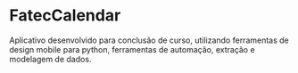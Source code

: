 # FatecCalendar
Aplicativo desenvolvido para conclusão de curso, utilizando ferramentas de design mobile para python, ferramentas de automação, extração e modelagem de dados.
